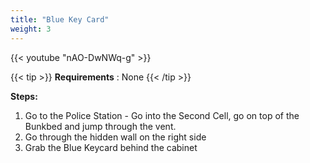 ```yaml
---
title: "Blue Key Card"
weight: 3
---
```


{{< youtube "nAO-DwNWq-g" >}}

{{< tip >}}
**Requirements** : None
{{< /tip >}}

**Steps:**

1. Go to the Police Station - Go into the Second Cell, go on top of the Bunkbed and jump through the vent.
2. Go through the hidden wall on the right side
3. Grab the Blue Keycard behind the cabinet